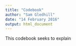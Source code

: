 ```yaml
---
title: "Codebook"
author: "Sam Gledhill"
date: "14 February 2016"
output: html_document
---
```


This codebook seeks to explain